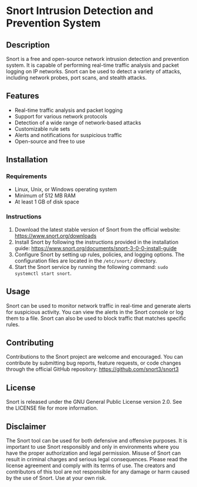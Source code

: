 # Snort Intrusion Detection and Prevention System

## Description

Snort is a free and open-source network intrusion detection and prevention system. It is capable of performing real-time traffic analysis and packet logging on IP networks. Snort can be used to detect a variety of attacks, including network probes, port scans, and stealth attacks.

## Features

- Real-time traffic analysis and packet logging
- Support for various network protocols
- Detection of a wide range of network-based attacks
- Customizable rule sets
- Alerts and notifications for suspicious traffic
- Open-source and free to use

## Installation

### Requirements

- Linux, Unix, or Windows operating system
- Minimum of 512 MB RAM
- At least 1 GB of disk space

### Instructions

1. Download the latest stable version of Snort from the official website: https://www.snort.org/downloads
2. Install Snort by following the instructions provided in the installation guide: https://www.snort.org/documents/snort-3-0-0-install-guide
3. Configure Snort by setting up rules, policies, and logging options. The configuration files are located in the `/etc/snort/` directory.
4. Start the Snort service by running the following command: `sudo systemctl start snort`.

## Usage

Snort can be used to monitor network traffic in real-time and generate alerts for suspicious activity. You can view the alerts in the Snort console or log them to a file. Snort can also be used to block traffic that matches specific rules.

## Contributing

Contributions to the Snort project are welcome and encouraged. You can contribute by submitting bug reports, feature requests, or code changes through the official GitHub repository: https://github.com/snort3/snort3

## License

Snort is released under the GNU General Public License version 2.0. See the LICENSE file for more information.

## Disclaimer

The Snort tool can be used for both defensive and offensive purposes. It is important to use Snort responsibly and only in environments where you have the proper authorization and legal permission. Misuse of Snort can result in criminal charges and serious legal consequences. Please read the license agreement and comply with its terms of use. The creators and contributors of this tool are not responsible for any damage or harm caused by the use of Snort. Use at your own risk.
